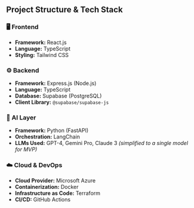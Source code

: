 ## Project Structure & Tech Stack

### 🖥️ Frontend
- **Framework:** React.js
- **Language:** TypeScript
- **Styling:** Tailwind CSS

### ⚙️ Backend
- **Framework:** Express.js (Node.js)
- **Language:** TypeScript
- **Database:** Supabase (PostgreSQL)
- **Client Library:** `@supabase/supabase-js`

### 🤖 AI Layer
- **Framework:** Python (FastAPI)
- **Orchestration:** LangChain
- **LLMs Used:** GPT-4, Gemini Pro, Claude 3 *(simplified to a single model for MVP)*

### ☁️ Cloud & DevOps
- **Cloud Provider:** Microsoft Azure
- **Containerization:** Docker
- **Infrastructure as Code:** Terraform
- **CI/CD:** GitHub Actions
